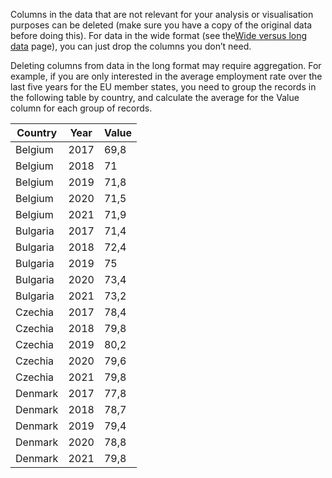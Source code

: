 Columns in the data that are not relevant for your analysis or visualisation purposes can be deleted (make sure you have a copy of the original data before doing this). For data in the wide format (see the<span class='internal-link'>[Wide versus long data](wide-versus-long-data)</span> page), you can just drop the columns you don’t need.

Deleting columns from data in the long format may require aggregation. For example, if you are only interested in the average employment rate over the last five years for the EU member states, you need to group the records in the following table by country, and calculate the average for the Value column for each group of records.

| Country | Year | Value |
| --- | --- | --- |
| Belgium | 2017 | 69,8 |
| Belgium | 2018 | 71 |
| Belgium | 2019 | 71,8 |
| Belgium | 2020 | 71,5 |
| Belgium | 2021 | 71,9 |
| Bulgaria | 2017 | 71,4 |
| Bulgaria | 2018 | 72,4 |
| Bulgaria | 2019 | 75 |
| Bulgaria | 2020 | 73,4 |
| Bulgaria | 2021 | 73,2 |
| Czechia | 2017 | 78,4 |
| Czechia | 2018 | 79,8 |
| Czechia | 2019 | 80,2 |
| Czechia | 2020 | 79,6 |
| Czechia | 2021 | 79,8 |
| Denmark | 2017 | 77,8 |
| Denmark | 2018 | 78,7 |
| Denmark | 2019 | 79,4 |
| Denmark | 2020 | 78,8 |
| Denmark | 2021 | 79,8 |